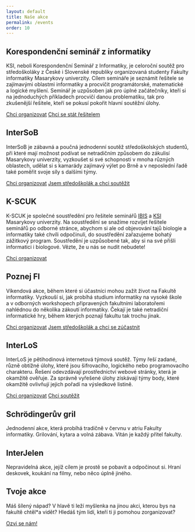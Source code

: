 ```yaml
---
layout: default
title: Naše akce
permalink: /events
order: 10
---
```


## Korespondenční seminář z informatiky

KSI, neboli Korespondenční Seminář z Informatiky, je celoroční soutěž pro
středoškoláky z České i Slovenské republiky organizovaná studenty Fakulty
informatiky Masarykovy univerzity. Cílem semináře je seznámit řešitele se
zajímavými oblastmi informatiky a procvičit programátorské, matematické
a logické myšlení. Seminář je uzpůsoben jak pro úplné začátečníky, kteří si na
jednoduchých příkladech procvičí danou problematiku, tak pro zkušenější
řešitele, kteří se pokusí pokořit hlavní soutěžní úlohy.

<a class="btn btn-large" href="">Chci organizovat</a>
<a class="btn btn-large" href="https://ksi.fi.muni.cz">Chci se stát řešitelem</a>


## InterSoB

InterSoB je zábavná a poučná jednodenní soutěž středoškolských studentů, při
které mají možnost podívat se netradičním způsobem do zákulisí Masarykovy
univerzity, vyzkoušet si své schopnosti v mnoha různých oblastech, udělat si
s kamarády zajímavý výlet po Brně a v neposlední řadě také poměřit svoje síly
s dalšími týmy.

<a class="btn btn-large" href="">Chci organizovat</a>
<a class="btn btn-large" href="https://intersob.math.muni.cz/">Jsem středoškolák a chci soutěžit</a>


## K-SCUK

K-SCUK je společné soustředění pro řešitele seminářů
[IBIS](https://ibis.sci.muni.cz/) a [KSI](https://ksi.fi.muni.cz) Masarykovy
univerzity. Na soustředění se snažíme rozvíjet řešitele seminářů po odborné
stránce, abychom si ale od objevování tajů biologie a informatiky také chvíli
odpočinuli, do soustředění zařazujeme bohatý zážitkový program. Soustředění je
uzpůsobené tak, aby si na své přišli informatici i biologové. Vězte, že u nás
se nudit nebudete!

<a class="btn btn-large" href="">Chci organizovat</a>


## Poznej FI

Víkendová akce, během které si účastníci mohou zažít život na Fakultě
informatiky. Vyzkouší si, jak probíhá studium informatiky na vysoké škole
a v odborných workshopech připravených fakultními laboratořemi nahlédnou do
několika zákoutí informatiky. Čekají je také netradiční informatické hry, během
kterých poznají fakultu tak trochu jinak.

<a class="btn btn-large" href="">Chci organizovat</a>
<a class="btn btn-large" href="https://poznej.fi.muni.cz">Jsem středoškolák a chci se zúčastnit</a>


## InterLoS

InterLoS je pětihodinová internetová týmová soutěž. Týmy řeší zadané, různě
obtížné úlohy, které jsou šifrovacího, logického nebo programovacího
charakteru. Řešení odevzdávají prostřednictví webové stránky, která je okamžitě
ověřuje. Za správně vyřešené úlohy získávají týmy body, které okamžitě
ovlivňují jejich pořadí na výsledkové listině.

<a class="btn btn-large" href="">Chci organizovat</a>
<a class="btn btn-large" href="https://interlos.fi.muni.cz">Chci soutěžit</a>


## Schrödingerův gril

Jednodenní akce, která probíhá tradičně v červnu v atriu Fakulty informatiky.
Grilování, kytara a volná zábava. Vítán je každý přítel fakulty.


## InterJelen

Nepravidelná akce, jejíž cílem je prostě se pobavit a odpočinout si. Hraní
deskovek, koukání na filmy, nebo něco úplně jiného.


## Tvoje akce

Máš šílený nápad? V hlavě ti leží myšlenka na jinou akci, kterou bys na fakultě
chtěl\*a vidět? Hledáš tým lidí, kteří ti ji pomohou zorganizovat?

<a class="btn btn-large" href="/contact">Ozvi se nám!</a>
